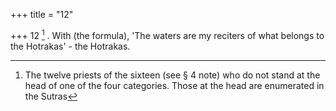 +++
title = "12"

+++
12 [^6] . With (the formula), 'The waters are my reciters of what belongs to the Hotrakas' - the Hotrakas.


[^6]:  The twelve priests of the sixteen (see § 4 note) who do not stand at the head of one of the four categories. Those at the head are enumerated in the Sutras
